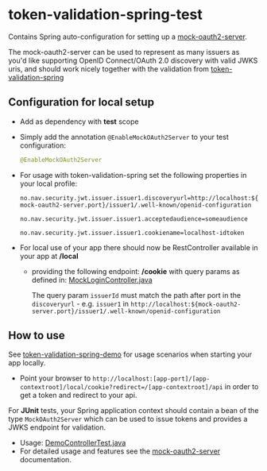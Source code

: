 # token-validation-spring-test

Contains Spring auto-configuration for setting up a [mock-oauth2-server](https://github.com/navikt/mock-oauth2-server).

The mock-oauth2-server can be used to represent as many issuers as you'd like supporting OpenID Connect/OAuth 2.0 discovery 
with valid JWKS uris, and should work nicely together with the validation from [token-validation-spring](../token-validation-spring)

## Configuration for local setup

- Add as dependency with **test** scope

- Simply add the annotation `@EnableMockOAuth2Server` to your test configuration:

  ```java
  @EnableMockOAuth2Server	
  ```

- For usage with token-validation-spring set the following properties in your local profile:
  
  `no.nav.security.jwt.issuer.issuer1.discoveryurl=http://localhost:${mock-oauth2-server.port}/issuer1/.well-known/openid-configuration`
  
  `no.nav.security.jwt.issuer.issuer1.acceptedaudience=someaudience`
  
  `no.nav.security.jwt.issuer.issuer1.cookiename=localhost-idtoken`

- For local use of your app there should now be RestController available in your app at <app-contextroot>**/local**

    - providing the following endpoint: **/cookie** with query params as defined in: [MockLoginController.java](src/main/java/no/nav/security/token/support/spring/test/MockLoginController.java)
      
      The query param `issuerId` must match the path after port in the `discoveryurl` - e.g. `issuer1` in `http://localhost:${mock-oauth2-server.port}/issuer1/.well-known/openid-configuration`  

## How to use 

See [token-validation-spring-demo](../token-validation-spring-demo) for usage scenarios when starting your app locally.
* Point your browser to `http://localhost:[app-port]/[app-contextroot]/local/cookie?redirect=/[app-contextroot]/api` in order to get a token and redirect to your api.

For **JUnit** tests, your Spring application context should contain a bean of the type `MockOAuth2Server` which can be used to issue tokens and provides a JWKS endpoint for validation.
* Usage: [DemoControllerTest.java](../token-validation-spring-demo/token-validation-spring-demo/src/test/java/no/nav/security/token/support/demo/spring/rest/DemoControllerTest.java)
* For detailed usage and features see the [mock-oauth2-server](https://github.com/navikt/mock-oauth2-server) documentation.




